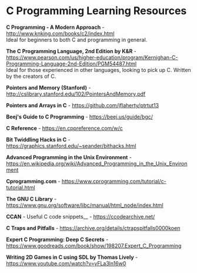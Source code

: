 # C Programming Learning Resources

__C Programming - A Modern Approach__ - http://www.knking.com/books/c2/index.html <br />
Ideal for beginners to both C and programming in general.

__The C Programming Language, 2nd Edition by K&R__ - https://www.pearson.com/us/higher-education/program/Kernighan-C-Programming-Language-2nd-Edition/PGM54487.html <br />
Ideal for those experienced in other languages, looking to pick up C. Written by the creators of C.

__Pointers and Memory (Stanford)__ - http://cslibrary.stanford.edu/102/PointersAndMemory.pdf <br />

__Pointers and Arrays in C__ - https://github.com/jflaherty/ptrtut13 <br />

__Beej's Guide to C Programming__ - https://beej.us/guide/bgc/ <br />

__C Reference__ - https://en.cppreference.com/w/c <br />

__Bit Twiddling Hacks in C__ - https://graphics.stanford.edu/~seander/bithacks.html <br />

__Advanced Programming in the Unix Environment__ - https://en.wikipedia.org/wiki/Advanced_Programming_in_the_Unix_Environment <br />

__Cprogramming.com__ - https://www.cprogramming.com/tutorial/c-tutorial.html <br />

__The GNU C Library__ - https://www.gnu.org/software/libc/manual/html_node/index.html

__CCAN__ - Useful C code snippets__ - https://ccodearchive.net/ <br />

__C Traps and Pitfalls__ - https://archive.org/details/ctrapspitfalls0000koen <br />

__Expert C Programming: Deep C Secrets__ - https://www.goodreads.com/book/show/198207.Expert_C_Programming <br />

__Writing 2D Games in C using SDL by Thomas Lively__ - https://www.youtube.com/watch?v=yFLa3ln16w0 <br />
